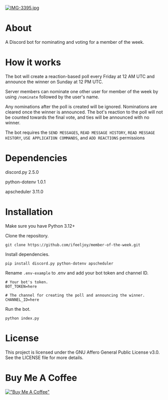 [![IMG-3395.jpg](https://i.postimg.cc/Hny3Hj0X/IMG-3395.jpg)](https://postimg.cc/2LCn7kKS)

# About

A Discord bot for nominating and voting for a member of the week.

# How it works

The bot will create a reaction-based poll every Friday at 12 AM UTC and announce the winner on Sunday at 12 PM UTC.

Server members can nominate one other user for member of the week by using `/nominate` followed by the user's name.

Any nominations after the poll is created will be ignored. Nominations are cleared once the winner is announced. The bot's reaction to the poll will not be counted towards the final vote, and ties will be announced with no winner.

The bot requires the `SEND MESSAGES`, `READ MESSAGE HISTORY`, `READ MESSAGE HISTORY`, `USE APPLICATION COMMANDS`, and `ADD REACTIONS` permissions

# Dependencies

discord.py 2.5.0

python-dotenv 1.0.1

apscheduler 3.11.0

# Installation

Make sure you have Python 3.12+

Clone the repository.

```
git clone https://github.com/ifeeljoy/member-of-the-week.git
```

Install dependencies. 

```
pip install discord.py python-dotenv apscheduler
```

Rename `.env-example` to .env and add your bot token and channel ID.

```
# Your bot's token.
BOT_TOKEN=here

# The channel for creating the poll and announcing the winner.
CHANNEL_ID=here
```

Run the bot.

```
python index.py
```

# License
This project is licensed under the GNU Affero General Public License v3.0. See the LICENSE file for more details.

# Buy Me A Coffee
[!["Buy Me A Coffee"](https://www.buymeacoffee.com/assets/img/custom_images/orange_img.png)](https://www.buymeacoffee.com/mozzarella)
